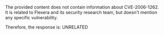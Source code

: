 The provided content does not contain information about CVE-2006-1262. It is related to Flexera and its security research team, but doesn't mention any specific vulnerability.

Therefore, the response is: UNRELATED